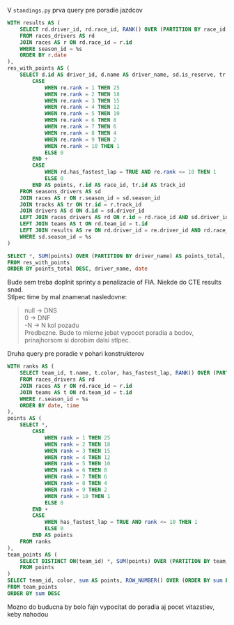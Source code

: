 V `standings.py` prva query pre poradie jazdcov

```sql
WITH results AS (
	SELECT rd.driver_id, rd.race_id, RANK() OVER (PARTITION BY race_id ORDER BY time asc) AS rank
	FROM races_drivers AS rd
	JOIN races AS r ON rd.race_id = r.id
	WHERE season_id = %s
	ORDER BY r.date
),
res_with_points AS (
	SELECT d.id AS driver_id, d.name AS driver_name, sd.is_reserve, tr.flag, t.name AS team_name, rd.time, rd.has_fastest_lap, re.rank, r.date,
		CASE
			WHEN re.rank = 1 THEN 25
			WHEN re.rank = 2 THEN 18
			WHEN re.rank = 3 THEN 15
			WHEN re.rank = 4 THEN 12
			WHEN re.rank = 5 THEN 10
			WHEN re.rank = 6 THEN 8
			WHEN re.rank = 7 THEN 6
			WHEN re.rank = 8 THEN 4
			WHEN re.rank = 9 THEN 2
			WHEN re.rank = 10 THEN 1
			ELSE 0
		END +
		CASE
			WHEN rd.has_fastest_lap = TRUE AND re.rank <= 10 THEN 1
			ELSE 0
		END AS points, r.id AS race_id, tr.id AS track_id
	FROM seasons_drivers AS sd
	JOIN races AS r ON r.season_id = sd.season_id
	JOIN tracks AS tr ON tr.id = r.track_id
	JOIN drivers AS d ON d.id = sd.driver_id
	LEFT JOIN races_drivers AS rd ON r.id = rd.race_id AND sd.driver_id = rd.driver_id
	LEFT JOIN teams AS t ON rd.team_id = t.id
	LEFT JOIN results AS re ON rd.driver_id = re.driver_id AND rd.race_id = re.race_id
	WHERE sd.season_id = %s
)

SELECT *, SUM(points) OVER (PARTITION BY driver_name) AS points_total, COUNT(race_id) OVER (PARTITION BY driver_id) AS race_count
FROM res_with_points
ORDER BY points_total DESC, driver_name, date
```

Bude sem treba doplnit sprinty a penalizacie of FIA. Niekde do CTE results snad.  
Stlpec time by mal znamenat nasledovne:

> null -> DNS  
> 0 -> DNF  
> -N -> N kol pozadu  
> Predbezne. Bude to mierne jebat vypocet poradia a bodov, prinajhorsom si dorobim dalsi stlpec.

Druha query pre poradie v pohari konstrukterov

```sql
WITH ranks AS (
	SELECT team_id, t.name, t.color, has_fastest_lap, RANK() OVER (PARTITION BY race_id ORDER BY time ASC)
	FROM races_drivers AS rd
	JOIN races AS r ON rd.race_id = r.id
	JOIN teams AS t ON rd.team_id = t.id
	WHERE r.season_id = %s
	ORDER BY date, time
),
points AS (
	SELECT *,
		CASE
			WHEN rank = 1 THEN 25
			WHEN rank = 2 THEN 18
			WHEN rank = 3 THEN 15
			WHEN rank = 4 THEN 12
			WHEN rank = 5 THEN 10
			WHEN rank = 6 THEN 8
			WHEN rank = 7 THEN 6
			WHEN rank = 8 THEN 4
			WHEN rank = 9 THEN 2
			WHEN rank = 10 THEN 1
			ELSE 0
		END +
		CASE
			WHEN has_fastest_lap = TRUE AND rank <= 10 THEN 1
			ELSE 0
		END AS points
	FROM ranks
),
team_points AS (
	SELECT DISTINCT ON(team_id) *, SUM(points) OVER (PARTITION BY team_id)
	FROM points
)
SELECT team_id, color, sum AS points, ROW_NUMBER() OVER (ORDER BY sum DESC) AS rank
FROM team_points
ORDER BY sum DESC

```

Mozno do buducna by bolo fajn vypocitat do poradia aj pocet vitazstiev, keby nahodou

